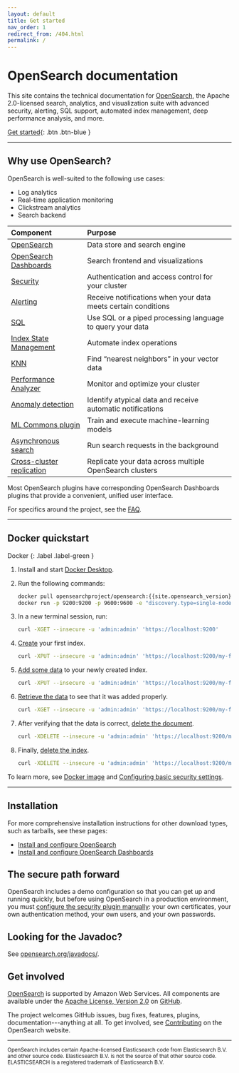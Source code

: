 ```yaml
---
layout: default
title: Get started
nav_order: 1
redirect_from: /404.html
permalink: /
---
```


# OpenSearch documentation

This site contains the technical documentation for [OpenSearch](https://opensearch.org/), the Apache 2.0-licensed search, analytics, and visualization suite with advanced security, alerting, SQL support, automated index management, deep performance analysis, and more.

[Get started](#docker-quickstart){: .btn .btn-blue }


---

## Why use OpenSearch?

OpenSearch is well-suited to the following use cases:

* Log analytics
* Real-time application monitoring
* Clickstream analytics
* Search backend

Component | Purpose
:--- | :---
[OpenSearch]({{site.url}}{{site.baseurl}}/opensearch/) | Data store and search engine
[OpenSearch Dashboards]({{site.url}}{{site.baseurl}}/dashboards/) | Search frontend and visualizations
[Security]({{site.url}}{{site.baseurl}}/security-plugin/) | Authentication and access control for your cluster
[Alerting]({{site.url}}{{site.baseurl}}/monitoring-plugins/alerting/) | Receive notifications when your data meets certain conditions
[SQL]({{site.url}}{{site.baseurl}}/search-plugins/sql/) | Use SQL or a piped processing language to query your data
[Index State Management]({{site.url}}{{site.baseurl}}/im-plugin/) | Automate index operations
[KNN]({{site.url}}{{site.baseurl}}/search-plugins/knn/) | Find “nearest neighbors” in your vector data
[Performance Analyzer]({{site.url}}{{site.baseurl}}/monitoring-plugins/pa/) | Monitor and optimize your cluster
[Anomaly detection]({{site.url}}{{site.baseurl}}/monitoring-plugins/ad/) | Identify atypical data and receive automatic notifications
[ML Commons plugin]({{site.url}}{{site.baseurl}}/ml-commons-plugin/index/) | Train and execute machine-learning models
[Asynchronous search]({{site.url}}{{site.baseurl}}/search-plugins/async/) | Run search requests in the background
[Cross-cluster replication]({{site.url}}{{site.baseurl}}/replication-plugin/index/) | Replicate your data across multiple OpenSearch clusters


Most OpenSearch plugins have corresponding OpenSearch Dashboards plugins that provide a convenient, unified user interface.

For specifics around the project, see the [FAQ](https://opensearch.org/faq/).


---

## Docker quickstart
Docker
{: .label .label-green }

1. Install and start [Docker Desktop](https://www.docker.com/products/docker-desktop).
1. Run the following commands:

   ```bash
   docker pull opensearchproject/opensearch:{{site.opensearch_version}}
   docker run -p 9200:9200 -p 9600:9600 -e "discovery.type=single-node" opensearchproject/opensearch:{{site.opensearch_version}}
   ```

1. In a new terminal session, run:

   ```bash
   curl -XGET --insecure -u 'admin:admin' 'https://localhost:9200'
   ```
1. [Create]({{site.url}}{{site.baseurl}}/api-reference/index-apis/create-index/) your first index.

   ```bash
   curl -XPUT --insecure -u 'admin:admin' 'https://localhost:9200/my-first-index'
   ```

1. [Add some data]({{site.url}}{{site.baseurl}}/opensearch/index-data/) to your newly created index.

   ```bash
   curl -XPUT --insecure -u 'admin:admin' 'https://localhost:9200/my-first-index/_doc/1' -H 'Content-Type: application/json' -d '{"Description": "To be or not to be, that is the question."}'
   ```

1. [Retrieve the data]({{site.url}}{{site.baseurl}}/opensearch/index-data/#read-data) to see that it was added properly.

   ```bash
   curl -XGET --insecure -u 'admin:admin' 'https://localhost:9200/my-first-index/_doc/1'
   ```

1. After verifying that the data is correct, [delete the document]({{site.url}}{{site.baseurl}}/opensearch/index-data/#delete-data).

   ```bash
   curl -XDELETE --insecure -u 'admin:admin' 'https://localhost:9200/my-first-index/_doc/1'
   ```

1. Finally, [delete the index]({{site.url}}{{site.baseurl}}/api-reference/index-apis/delete-index).

   ```bash
   curl -XDELETE --insecure -u 'admin:admin' 'https://localhost:9200/my-first-index/'
   ```

To learn more, see [Docker image]({{site.url}}{{site.baseurl}}/opensearch/install/docker/) and [Configuring basic security settings]({{site.url}}{{site.baseurl}}/opensearch/install/docker#configuring-basic-security-settings).


---

## Installation

For more comprehensive installation instructions for other download types, such as tarballs, see these pages:

- [Install and configure OpenSearch]({{site.url}}{{site.baseurl}}/opensearch/install/)
- [Install and configure OpenSearch Dashboards]({{site.url}}{{site.baseurl}}/dashboards/install/)


## The secure path forward

OpenSearch includes a demo configuration so that you can get up and running quickly, but before using OpenSearch in a production environment, you must [configure the security plugin manually]({{site.url}}{{site.baseurl}}/security-plugin/configuration/index/): your own certificates, your own authentication method, your own users, and your own passwords.


## Looking for the Javadoc?

See [opensearch.org/javadocs/](https://opensearch.org/javadocs/).


## Get involved

[OpenSearch](https://opensearch.org) is supported by Amazon Web Services. All components are available under the [Apache License, Version 2.0](https://www.apache.org/licenses/LICENSE-2.0.html) on [GitHub](https://github.com/opensearch-project/).

The project welcomes GitHub issues, bug fixes, features, plugins, documentation---anything at all. To get involved, see [Contributing](https://opensearch.org/source.html) on the OpenSearch website.


---

<small>OpenSearch includes certain Apache-licensed Elasticsearch code from Elasticsearch B.V. and other source code. Elasticsearch B.V. is not the source of that other source code. ELASTICSEARCH is a registered trademark of Elasticsearch B.V.</small>